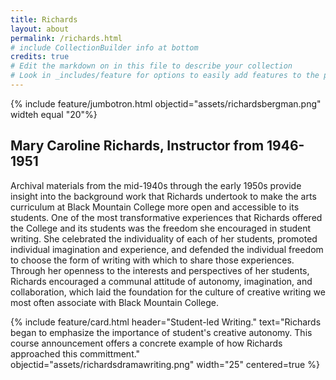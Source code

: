 ```yaml
---
title: Richards
layout: about
permalink: /richards.html
# include CollectionBuilder info at bottom
credits: true
# Edit the markdown on in this file to describe your collection
# Look in _includes/feature for options to easily add features to the page
---
```

{% include feature/jumbotron.html objectid="assets/richardsbergman.png" widteh equal "20"%}
## Mary Caroline Richards, Instructor from 1946-1951
Archival materials from the mid-1940s through the early 1950s provide insight into the background work that Richards undertook to make the arts curriculum at Black Mountain College more open and accessible to its students. One of the most transformative experiences that Richards offered the College and its students was the freedom she encouraged in student writing. She celebrated the individuality of each of her students, promoted individual imagination and experience, and defended the individual freedom to choose the form of writing with which to share those experiences. Through her openness to the interests and perspectives of her students, Richards encouraged a communal attitude of autonomy, imagination, and collaboration, which laid the foundation for the culture of creative writing we most often associate with Black Mountain College. 

{% include feature/card.html header="Student-led Writing." text="Richards began to emphasize the importance of student's creative autonomy. This course announcement offers a concrete example of how Richards approached this committment." objectid="assets/richardsdramawriting.png" width="25" centered=true %}

